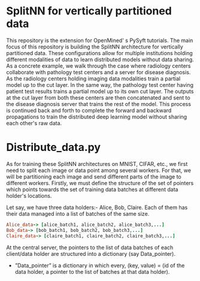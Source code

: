 # SplitNN for vertically partitioned data

This repository is the extension for OpenMined' s PySyft tutorials. The main focus of this repository is  building the SplitNN  architecture for vertically partitioned data. These configurations allow for multiple institutions holding different modalities of data to learn distributed models without data sharing. As a concrete example, we walk through the case where radiology centers collaborate with pathology test centers and a server for disease diagnosis. As the radiology centers holding imaging data modalities train a partial model up to the cut layer. In the same way, the pathology test center having patient test results trains a partial model up to its own cut layer. The outputs at the cut layer from both these centers are then concatenated and sent to the disease diagnosis server that trains the rest of the model. This process is continued back and forth to complete the forward and backward propagations to train the distributed deep learning model without sharing each other's raw data.

# Distribute_data.py
As for training these SplitNN architectures on MNIST, CIFAR, etc., we first need to split each image or data point among several workers. For that,  we will be partitioning each image and send different parts of the image to different workers.
Firstly, we must define the structure of the set of pointers which points towards the set of training data batches at different data holder's locations.

Let say, we have three data holders:- Alice, Bob, Claire. 
Each of them has their data managed into a list of batches of the same size.
```ruby
Alice_data-> [alice_batch1, alice_batch2, alice_batch3,...]
Bob_data-> [bob_batch1, bob_batch2, bob_batch3,...]
Claire_data-> [claire_batch1, claire_batch2, claire_batch3,...]
```
At the central server, the pointers to the list of data batches of each client/data holder are structured into a dictionary (say Data_pointer).
- ”Data_pointer” is a dictionary in which every,
(key, value) = (id of the data holder, a pointer to the list of batches at that data holder).
